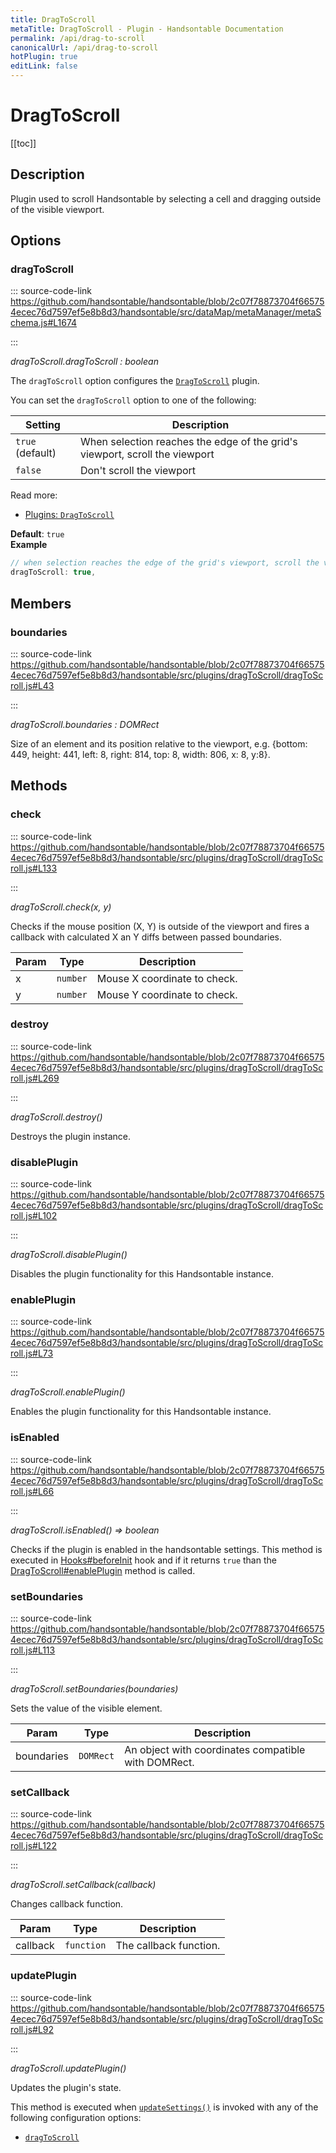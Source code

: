 ```yaml
---
title: DragToScroll
metaTitle: DragToScroll - Plugin - Handsontable Documentation
permalink: /api/drag-to-scroll
canonicalUrl: /api/drag-to-scroll
hotPlugin: true
editLink: false
---
```


# DragToScroll

[[toc]]

## Description

Plugin used to scroll Handsontable by selecting a cell and dragging outside of the visible viewport.


## Options

### dragToScroll
  
::: source-code-link https://github.com/handsontable/handsontable/blob/2c07f78873704f665754ecec76d7597ef5e8b8d3/handsontable/src/dataMap/metaManager/metaSchema.js#L1674

:::

_dragToScroll.dragToScroll : boolean_

The `dragToScroll` option configures the [`DragToScroll`](@/api/dragToScroll.md) plugin.

You can set the `dragToScroll` option to one of the following:

| Setting          | Description                                                                 |
| ---------------- | --------------------------------------------------------------------------- |
| `true` (default) | When selection reaches the edge of the grid's viewport, scroll the viewport |
| `false`          | Don't scroll the viewport                                                   |

Read more:
- [Plugins: `DragToScroll`](@/api/dragToScroll.md)

**Default**: <code>true</code>  
**Example**  
```js
// when selection reaches the edge of the grid's viewport, scroll the viewport
dragToScroll: true,
```

## Members

### boundaries
  
::: source-code-link https://github.com/handsontable/handsontable/blob/2c07f78873704f665754ecec76d7597ef5e8b8d3/handsontable/src/plugins/dragToScroll/dragToScroll.js#L43

:::

_dragToScroll.boundaries : DOMRect_

Size of an element and its position relative to the viewport,
e.g. {bottom: 449, height: 441, left: 8, right: 814, top: 8, width: 806, x: 8, y:8}.


## Methods

### check
  
::: source-code-link https://github.com/handsontable/handsontable/blob/2c07f78873704f665754ecec76d7597ef5e8b8d3/handsontable/src/plugins/dragToScroll/dragToScroll.js#L133

:::

_dragToScroll.check(x, y)_

Checks if the mouse position (X, Y) is outside of the viewport and fires a callback with calculated X an Y diffs
between passed boundaries.


| Param | Type | Description |
| --- | --- | --- |
| x | `number` | Mouse X coordinate to check. |
| y | `number` | Mouse Y coordinate to check. |



### destroy
  
::: source-code-link https://github.com/handsontable/handsontable/blob/2c07f78873704f665754ecec76d7597ef5e8b8d3/handsontable/src/plugins/dragToScroll/dragToScroll.js#L269

:::

_dragToScroll.destroy()_

Destroys the plugin instance.



### disablePlugin
  
::: source-code-link https://github.com/handsontable/handsontable/blob/2c07f78873704f665754ecec76d7597ef5e8b8d3/handsontable/src/plugins/dragToScroll/dragToScroll.js#L102

:::

_dragToScroll.disablePlugin()_

Disables the plugin functionality for this Handsontable instance.



### enablePlugin
  
::: source-code-link https://github.com/handsontable/handsontable/blob/2c07f78873704f665754ecec76d7597ef5e8b8d3/handsontable/src/plugins/dragToScroll/dragToScroll.js#L73

:::

_dragToScroll.enablePlugin()_

Enables the plugin functionality for this Handsontable instance.



### isEnabled
  
::: source-code-link https://github.com/handsontable/handsontable/blob/2c07f78873704f665754ecec76d7597ef5e8b8d3/handsontable/src/plugins/dragToScroll/dragToScroll.js#L66

:::

_dragToScroll.isEnabled() ⇒ boolean_

Checks if the plugin is enabled in the handsontable settings. This method is executed in [Hooks#beforeInit](@/api/hooks.md#beforeinit)
hook and if it returns `true` than the [DragToScroll#enablePlugin](@/api/dragToScroll.md#enableplugin) method is called.



### setBoundaries
  
::: source-code-link https://github.com/handsontable/handsontable/blob/2c07f78873704f665754ecec76d7597ef5e8b8d3/handsontable/src/plugins/dragToScroll/dragToScroll.js#L113

:::

_dragToScroll.setBoundaries(boundaries)_

Sets the value of the visible element.


| Param | Type | Description |
| --- | --- | --- |
| boundaries | `DOMRect` | An object with coordinates compatible with DOMRect. |



### setCallback
  
::: source-code-link https://github.com/handsontable/handsontable/blob/2c07f78873704f665754ecec76d7597ef5e8b8d3/handsontable/src/plugins/dragToScroll/dragToScroll.js#L122

:::

_dragToScroll.setCallback(callback)_

Changes callback function.


| Param | Type | Description |
| --- | --- | --- |
| callback | `function` | The callback function. |



### updatePlugin
  
::: source-code-link https://github.com/handsontable/handsontable/blob/2c07f78873704f665754ecec76d7597ef5e8b8d3/handsontable/src/plugins/dragToScroll/dragToScroll.js#L92

:::

_dragToScroll.updatePlugin()_

Updates the plugin's state.

This method is executed when [`updateSettings()`](@/api/core.md#updatesettings) is invoked with any of the following configuration options:
 - [`dragToScroll`](@/api/options.md#dragtoscroll)


